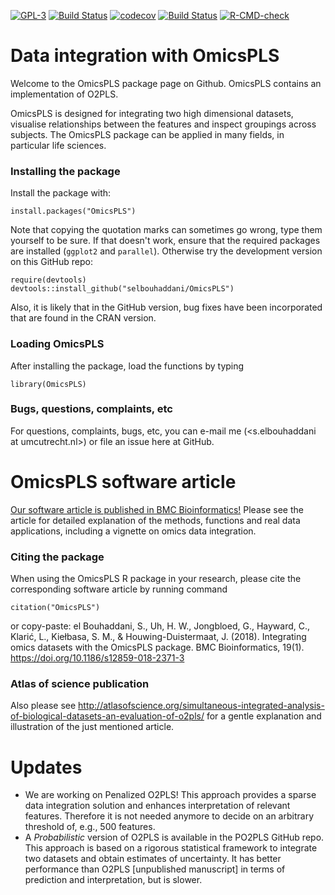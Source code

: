 [![GPL-3](https://img.shields.io/badge/license-GPL--3-blue.svg)](https://www.gnu.org/licenses/gpl-3.0.en.html)
[![Build Status](https://travis-ci.org/selbouhaddani/OmicsPLS.svg?branch=master)](https://travis-ci.org/selbouhaddani/OmicsPLS)
[![codecov](https://codecov.io/gh/selbouhaddani/OmicsPLS/branch/master/graph/badge.svg)](https://codecov.io/gh/selbouhaddani/OmicsPLS)
[![Build Status](https://cranlogs.r-pkg.org/badges/last-month/OmicsPLS)](https://cran.r-project.org/package=OmicsPLS)
[![R-CMD-check](https://github.com/selbouhaddani/OmicsPLS/workflows/R-CMD-check/badge.svg)](https://github.com/selbouhaddani/OmicsPLS/actions)

# **Data integration with OmicsPLS**

Welcome to the OmicsPLS package page on Github. OmicsPLS contains an implementation of O2PLS.

OmicsPLS is designed for integrating two high dimensional datasets, visualise relationships between the features and inspect groupings across subjects. The OmicsPLS package can be applied in many fields, in particular life sciences. 

### Installing the package

Install the package with:

    install.packages("OmicsPLS")

Note that copying the quotation marks can sometimes go wrong, type them yourself to be sure.
If that doesn't work, ensure that the required packages are installed (`ggplot2` and `parallel`).
Otherwise try the development version on this GitHub repo:
    
    require(devtools)
    devtools::install_github("selbouhaddani/OmicsPLS")
    
Also, it is likely that in the GitHub version, bug fixes have been incorporated that are found in the CRAN version.

### Loading OmicsPLS

After installing the package, load the functions by typing

    library(OmicsPLS)
    
### Bugs, questions, complaints, etc

For questions, complaints, bugs, etc, you can e-mail me (<s.elbouhaddani at umcutrecht.nl>) or file an issue here at GitHub.



# **OmicsPLS software article**

[Our software article is published in BMC Bioinformatics!](https://doi.org/10.1186/s12859-018-2371-3) Please see the article for detailed explanation of the methods, functions and real data applications, including a vignette on omics data integration. 

### Citing the package

When using the OmicsPLS R package in your research, please cite the corresponding software article by running command 

    citation("OmicsPLS")

or copy-paste:
el Bouhaddani, S., Uh, H. W., Jongbloed, G., Hayward, C., Klarić, L., Kiełbasa, S. M., & Houwing-Duistermaat, J. (2018). Integrating omics datasets with the OmicsPLS package. BMC Bioinformatics, 19(1). https://doi.org/10.1186/s12859-018-2371-3

### Atlas of science publication

Also please see http://atlasofscience.org/simultaneous-integrated-analysis-of-biological-datasets-an-evaluation-of-o2pls/ for a gentle explanation and illustration of the just mentioned article.



# **Updates**

- We are working on Penalized O2PLS! This approach provides a sparse data integration solution and enhances interpretation of relevant features. Therefore it is not needed anymore to decide on an arbitrary threshold of, e.g., 500 features. 
- A *Probabilistic* version of O2PLS is available in the PO2PLS GitHub repo. This approach is based on a rigorous statistical framework to integrate two datasets and obtain estimates of uncertainty. It has better performance than O2PLS [unpublished manuscript] in terms of prediction and interpretation, but is slower.
